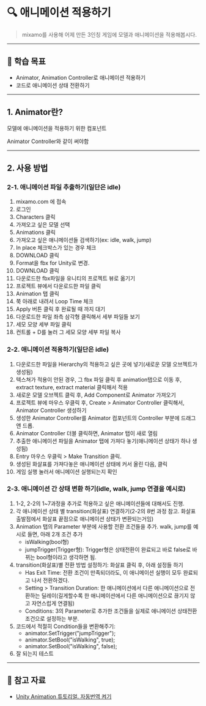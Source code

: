 # 🔍 애니메이션 적용하기

> mixamo를 사용해 어제 만든 3인칭 게임에 모델과 애니메이션을 적용해봅시다.

---

## 🎯 학습 목표

- Animator, Animation Controller로 애니메이션 적용하기
- 코드로 애니메이션 상태 전환하기

---

## 1. Animator란?

모델에 애니메이션을 적용하기 위한 컴포넌트

Animator Controller와 같이 써야함

---

## 2. 사용 방법

### 2-1. 애니메이션 파일 추출하기(일단은 idle)
1. mixamo.com 에 접속
2. 로그인
3. Characters 클릭
4. 가져오고 싶은 모델 선택
5. Animations 클릭
6. 가져오고 싶은 애니메이션들 검색하기(ex: idle, walk, jump)
7. In place 체크박스가 있는 경우 체크
8. DOWNLOAD 클릭
9. Format을 fbx for Unity로 변경.
10. DOWNLOAD 클릭
10. 다운로드한 fbx파일을 유니티의 프로젝트 뷰로 옮기기
11. 프로젝트 뷰에서 다운로드한 파일 클릭
12. Animation 탭 클릭
13. 쭉 아래로 내려서 Loop Time 체크
14. Apply 버튼 클릭 후 완료될 때 까지 대기
15. 다운로드한 파일 좌측 삼각형 클릭해서 세부 파일들 보기
16. 세모 모양 세부 파일 클릭
17. 컨트롤 + D를 눌러 그 세모 모양 세부 파일 복사

### 2-2. 애니메이션 적용하기(일단은 idle)
1. 다운로드한 파일을 Hierarchy의 적용하고 싶은 곳에 넣기(새로운 모델 오브젝트가 생성됨)
2. 텍스쳐가 적용이 안된 경우, 그 fbx 파일 클릭 후 animation탭으로 이동 후, extract texture, extract material 클릭해서 적용
3. 새로운 모델 오브젝트 클릭 후, Add Component로 Animator 가져오기
4. 프로젝트 뷰에 마우스 우클릭 후, Create > Animator Controller 클릭해서, Animator Controller 생성하기
5. 생성한 Animator Controller를 Animator 컴포넌트의 Controller 부분에 드래그 앤 드롭.
6. Animator Controller 더블 클릭하면, Animator 탭이 새로 열림
7. 추출한 애니메이션 파일을 Animator 탭에 가져다 놓기(애니메이션 상태가 하나 생성됨)
8. Entry 마우스 우클릭 > Make Transition 클릭.
9. 생성된 화살표를 가져다놓은 애니메이션 상태에 커서 올린 다음, 클릭
10. 게임 실행 눌러서 애니메이션 실행되는지 확인

### 2-3. 애니메이션 간 상태 변환 하기(idle, walk, jump 연결을 예시로)
1. 1-2, 2-2의 1~7과정을 추가로 적용하고 싶은 애니메이션들에 대해서도 진행.
2. 각 애니메이션 상태 별 transition(화살표) 연결하기(2-2의 8번 과정 참고. 화살표 출발점에서 화살표 끝점으로 애니메이션 상태가 변환되는거임)
3. Animation 탭의 Parameter 부분에 사용할 전환 조건들을 추가. walk, jump를 예시로 들면, 아래 2개 조건 추가
    - isWalking(bool형)
    - jumpTrigger(Trigger형): Trigger형은 상태전환이 완료되고 바로 false로 바뀌는 bool형이라고 생각하면 됨.
4. transition(화살표)별 전환 방법 설정하기: 화살표 클릭 후, 아래 설정들 하기
    - Has Exit Time: 전환 조건이 만족되더라도, 이 애니메이션 실행이 모두 완료되고 나서 전환하겠다.
    - Setting > Transition Duration: 한 애니메이션에서 다른 애니메이션으로 전환하는 딜레이(길게할수록 한 애니메이션에서 다른 애니메이션으로 끊기지 않고 자연스럽게 연결됨)
    - Conditions: 3의 Parameter로 추가한 조건들을 실제로 애니메이션 상태전환 조건으로 설정하는 부분.
4. 코드에서 적절히 Condition들을 변환해주기:
    - animator.SetTrigger("jumpTrigger");
    - animator.SetBool("isWalking", true);
    - animator.SetBool("isWalking", false);
5. 잘 되는지 테스트

---

## 🔗 참고 자료

- [Unity Animation 튜토리얼. 자동번역 켜기](https://youtube.com/playlist?list=PLwyUzJb_FNeTQwyGujWRLqnfKpV-cj-eO&si=hkfuZ6CT_IO6E_2w)
